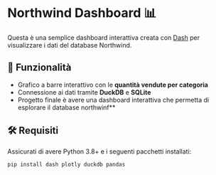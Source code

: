 # Northwind Dashboard 📊

Questa è una semplice dashboard interattiva creata con [Dash](https://dash.plotly.com/) per visualizzare i dati del database Northwind.

## 🚀 Funzionalità

- Grafico a barre interattivo con le **quantità vendute per categoria**
- Connessione ai dati tramite **DuckDB** e **SQLite**
- Progetto finale è avere una dashboard interattiva che permetta di esplorare il database northwinf**
## 🛠 Requisiti

Assicurati di avere Python 3.8+ e i seguenti pacchetti installati:

```bash
pip install dash plotly duckdb pandas
